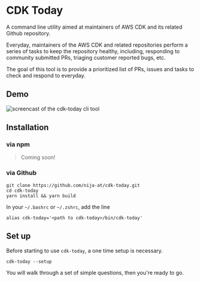 # CDK Today

A command line utility aimed at maintainers of AWS CDK and its related Github repository.

Everyday, maintainers of the AWS CDK and related repositories perform a series of tasks to keep the repository healthy,
including, responding to community submitted PRs, triaging customer reported bugs, etc.

The goal of this tool is to provide a prioritized list of PRs, issues and tasks to check and respond to everyday.

## Demo

![screencast of the cdk-today cli tool](screencast.gif)

## Installation

### via npm

> Coming soon!

### via Github

```shell
git clone https://github.com/nija-at/cdk-today.git
cd cdk-today
yarn install && yarn build
```

In your `~/.bashrc` or `~/.zshrc`, add the line

```shell
alias cdk-today='<path to cdk-today>/bin/cdk-today'
```

## Set up

Before starting to use `cdk-today`, a one time setup is necessary.

```shell
cdk-today --setup
```

You will walk through a set of simple questions, then you're ready to go.